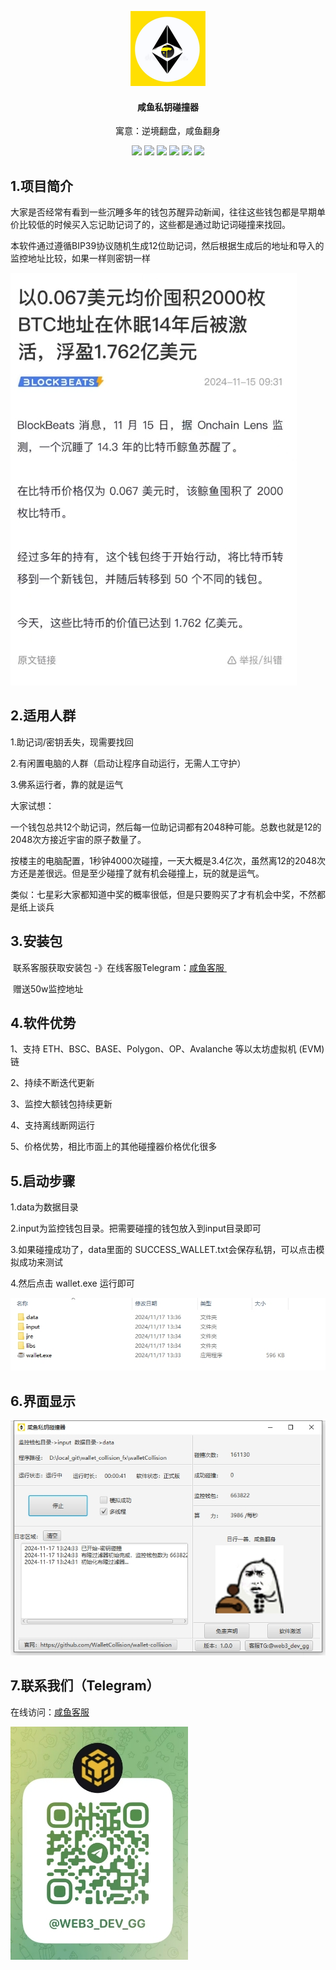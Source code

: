 <p align="center">
	<img alt="logo"  src="./logo.png">
</p>
<h4 align="center">咸鱼私钥碰撞器</h4>
<p align="center">寓意：逆境翻盘，咸鱼翻身</p>
<p align="center">
 	  <img src="https://img.shields.io/badge/助记词-碰撞器-red.svg">
      <img src="https://img.shields.io/badge/私钥-碰撞器-brightgreen.svg">
      <img src="https://img.shields.io/badge/助记词-破解-yellow.svg">
      <img src="https://img.shields.io/badge/私钥-破解-green.svg">
      <img src="https://img.shields.io/badge/助记词-找回-blue.svg">
      <img src="https://img.shields.io/badge/私钥-找回-purple.svg">
 </p>


##  1.项目简介

大家是否经常有看到一些沉睡多年的钱包苏醒异动新闻，往往这些钱包都是早期单价比较低的时候买入忘记助记词了的，这些都是通过助记词碰撞来找回。

本软件通过遵循BIP39协议随机生成12位助记词，然后根据生成后的地址和导入的监控地址比较，如果一样则密钥一样

<img alt="logo"  src="./bj.png">

## 2.适用人群

1.助记词/密钥丢失，现需要找回

2.有闲置电脑的人群（启动让程序自动运行，无需人工守护）

3.佛系运行者，靠的就是运气

大家试想：

一个钱包总共12个助记词，然后每一位助记词都有2048种可能。总数也就是12的2048次方接近宇宙的原子数量了。

按楼主的电脑配置，1秒钟4000次碰撞，一天大概是3.4亿次，虽然离12的2048次方还是差很远。但是至少碰撞了就有机会碰撞上，玩的就是运气。

类似：七星彩大家都知道中奖的概率很低，但是只要购买了才有机会中奖，不然都是纸上谈兵

## 3.安装包

​    联系客服获取安装包 -》在线客服Telegram：<a href='https://t.me/web3_dev_gg' target="_blank" >咸鱼客服 </a>

​    赠送50w监控地址

## 4.软件优势
   1、支持 ETH、BSC、BASE、Polygon、OP、Avalanche 等以太坊虚拟机 (EVM) 链

   2、持续不断迭代更新

   3、监控大额钱包持续更新

   4、支持离线断网运行

   5、价格优势，相比市面上的其他碰撞器价格优化很多

## 5.启动步骤

1.data为数据目录

2.input为监控钱包目录。把需要碰撞的钱包放入到input目录即可

3.如果碰撞成功了，data里面的 SUCCESS_WALLET.txt会保存私钥，可以点击模拟成功来测试

4.然后点击 wallet.exe 运行即可

<img alt="logo"  src="./mulu.png">

## 6.界面显示

<img alt="logo"  src="./jiemian.png">

## 7.联系我们（Telegram）

在线访问：<a href='https://t.me/web3_dev_gg' target="_blank" >咸鱼客服 </a>

<img alt="logo"   src="./tg.png">







